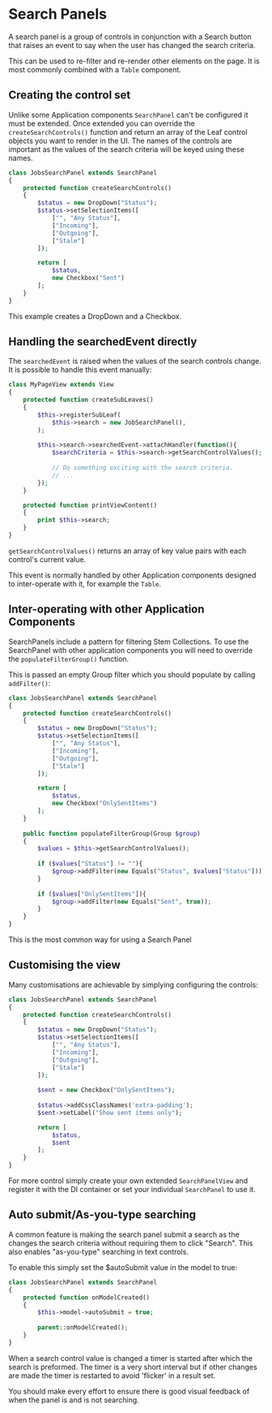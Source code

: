 Search Panels
=============

A search panel is a group of controls in conjunction with a Search button that raises an event
to say when the user has changed the search criteria.

This can be used to re-filter and re-render other elements on the page. It is most commonly
combined with a `Table` component.

## Creating the control set

Unlike some Application components `SearchPanel` can't be configured it must be extended.
Once extended you can override the `createSearchControls()` function and return an array
of the Leaf control objects you want to render in the UI. The names of the controls are
important as the values of the search criteria will be keyed using these names.

```php
class JobsSearchPanel extends SearchPanel
{
    protected function createSearchControls()
    {
        $status = new DropDown("Status");
        $status->setSelectionItems([
            ["", "Any Status"],
            ["Incoming"],
            ["Outgoing"],
            ["Stale"]
        ]);

        return [
            $status,
            new Checkbox("Sent")
        ];
    }
}
```

This example creates a DropDown and a Checkbox.

## Handling the searchedEvent directly

The `searchedEvent` is raised when the values of the search controls change. It is possible
to handle this event manually:

```php
class MyPageView extends View
{
    protected function createSubLeaves()
    {
        $this->registerSubLeaf(
            $this->search = new JobSearchPanel(),         
        );
        
        $this->search->searchedEvent->attachHandler(function(){
            $searchCriteria = $this->search->getSearchControlValues();
            
            // Do something exciting with the search criteria.
            // ...
        });
    }

    protected function printViewContent()
    {
        print $this->search;
    }
}
```

`getSearchControlValues()` returns an array of key value pairs with each control's 
current value.

This event is normally handled by other Application components designed to inter-operate
with it, for example the `Table`.

## Inter-operating with other Application Components

SearchPanels include a pattern for filtering Stem Collections. To use the SearchPanel
with other application components you will need to override the `populateFilterGroup()` function.


This is passed an empty Group filter which you should populate by calling `addFilter()`:

```php
class JobsSearchPanel extends SearchPanel
{
    protected function createSearchControls()
    {
        $status = new DropDown("Status");
        $status->setSelectionItems([
            ["", "Any Status"],
            ["Incoming"],
            ["Outgoing"],
            ["Stale"]
        ]);

        return [
            $status,
            new Checkbox("OnlySentItems")
        ];
    }
    
    public function populateFilterGroup(Group $group)
    {
        $values = $this->getSearchControlValues();
        
        if ($values["Status"] != ""){
            $group->addFilter(new Equals("Status", $values["Status"]));
        }
        
        if ($values["OnlySentItems"]){
            $group->addFilter(new Equals("Sent", true));
        }
    }
}
```

This is the most common way for using a Search Panel

## Customising the view

Many customisations are achievable by simplying configuring the controls:

```php
class JobsSearchPanel extends SearchPanel
{
    protected function createSearchControls()
    {
        $status = new DropDown("Status");
        $status->setSelectionItems([
            ["", "Any Status"],
            ["Incoming"],
            ["Outgoing"],
            ["Stale"]
        ]);
        
        $sent = new Checkbox("OnlySentItems");
        
        $status->addCssClassNames('extra-padding');
        $sent->setLabel("Show sent items only");

        return [
            $status,
            $sent
        ];
    }
}
```

For more control simply create your own extended `SearchPanelView` and register it with the
DI container or set your individual `SearchPanel` to use it.

## Auto submit/As-you-type searching

A common feature is making the search panel submit a search as the changes the search criteria
without requiring them to click "Search". This also enables "as-you-type" searching in text
controls.

To enable this simply set the $autoSubmit value in the model to true:

```php
class JobsSearchPanel extends SearchPanel
{
    protected function onModelCreated()
    {
        $this->model->autoSubmit = true;
        
        parent::onModelCreated();
    }
}
```

When a search control value is changed a timer is started after which the search is preformed.
The timer is a very short interval but if other changes are made the timer is restarted to avoid
'flicker' in a result set.

You should make every effort to ensure there is good visual feedback of when the panel is and is
not searching.